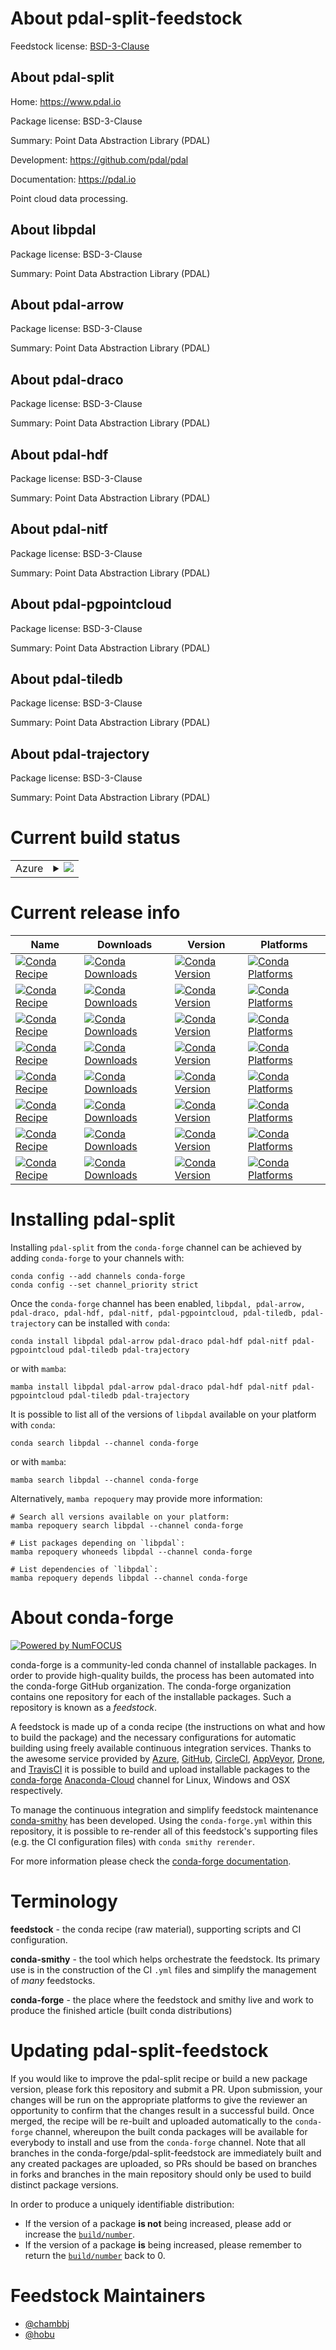 About pdal-split-feedstock
==========================

Feedstock license: [BSD-3-Clause](https://github.com/conda-forge/pdal-feedstock/blob/main/LICENSE.txt)


About pdal-split
----------------

Home: https://www.pdal.io

Package license: BSD-3-Clause

Summary: Point Data Abstraction Library (PDAL)

Development: https://github.com/pdal/pdal

Documentation: https://pdal.io

Point cloud data processing.

About libpdal
-------------



Package license: BSD-3-Clause

Summary: Point Data Abstraction Library (PDAL)

About pdal-arrow
----------------



Package license: BSD-3-Clause

Summary: Point Data Abstraction Library (PDAL)

About pdal-draco
----------------



Package license: BSD-3-Clause

Summary: Point Data Abstraction Library (PDAL)

About pdal-hdf
--------------



Package license: BSD-3-Clause

Summary: Point Data Abstraction Library (PDAL)

About pdal-nitf
---------------



Package license: BSD-3-Clause

Summary: Point Data Abstraction Library (PDAL)

About pdal-pgpointcloud
-----------------------



Package license: BSD-3-Clause

Summary: Point Data Abstraction Library (PDAL)

About pdal-tiledb
-----------------



Package license: BSD-3-Clause

Summary: Point Data Abstraction Library (PDAL)

About pdal-trajectory
---------------------



Package license: BSD-3-Clause

Summary: Point Data Abstraction Library (PDAL)

Current build status
====================


<table>
    
  <tr>
    <td>Azure</td>
    <td>
      <details>
        <summary>
          <a href="https://dev.azure.com/conda-forge/feedstock-builds/_build/latest?definitionId=5283&branchName=main">
            <img src="https://dev.azure.com/conda-forge/feedstock-builds/_apis/build/status/pdal-feedstock?branchName=main">
          </a>
        </summary>
        <table>
          <thead><tr><th>Variant</th><th>Status</th></tr></thead>
          <tbody><tr>
              <td>linux_64</td>
              <td>
                <a href="https://dev.azure.com/conda-forge/feedstock-builds/_build/latest?definitionId=5283&branchName=main">
                  <img src="https://dev.azure.com/conda-forge/feedstock-builds/_apis/build/status/pdal-feedstock?branchName=main&jobName=linux&configuration=linux%20linux_64_" alt="variant">
                </a>
              </td>
            </tr><tr>
              <td>linux_aarch64</td>
              <td>
                <a href="https://dev.azure.com/conda-forge/feedstock-builds/_build/latest?definitionId=5283&branchName=main">
                  <img src="https://dev.azure.com/conda-forge/feedstock-builds/_apis/build/status/pdal-feedstock?branchName=main&jobName=linux&configuration=linux%20linux_aarch64_" alt="variant">
                </a>
              </td>
            </tr><tr>
              <td>linux_ppc64le</td>
              <td>
                <a href="https://dev.azure.com/conda-forge/feedstock-builds/_build/latest?definitionId=5283&branchName=main">
                  <img src="https://dev.azure.com/conda-forge/feedstock-builds/_apis/build/status/pdal-feedstock?branchName=main&jobName=linux&configuration=linux%20linux_ppc64le_" alt="variant">
                </a>
              </td>
            </tr><tr>
              <td>osx_64</td>
              <td>
                <a href="https://dev.azure.com/conda-forge/feedstock-builds/_build/latest?definitionId=5283&branchName=main">
                  <img src="https://dev.azure.com/conda-forge/feedstock-builds/_apis/build/status/pdal-feedstock?branchName=main&jobName=osx&configuration=osx%20osx_64_" alt="variant">
                </a>
              </td>
            </tr><tr>
              <td>osx_arm64</td>
              <td>
                <a href="https://dev.azure.com/conda-forge/feedstock-builds/_build/latest?definitionId=5283&branchName=main">
                  <img src="https://dev.azure.com/conda-forge/feedstock-builds/_apis/build/status/pdal-feedstock?branchName=main&jobName=osx&configuration=osx%20osx_arm64_" alt="variant">
                </a>
              </td>
            </tr><tr>
              <td>win_64</td>
              <td>
                <a href="https://dev.azure.com/conda-forge/feedstock-builds/_build/latest?definitionId=5283&branchName=main">
                  <img src="https://dev.azure.com/conda-forge/feedstock-builds/_apis/build/status/pdal-feedstock?branchName=main&jobName=win&configuration=win%20win_64_" alt="variant">
                </a>
              </td>
            </tr>
          </tbody>
        </table>
      </details>
    </td>
  </tr>
</table>

Current release info
====================

| Name | Downloads | Version | Platforms |
| --- | --- | --- | --- |
| [![Conda Recipe](https://img.shields.io/badge/recipe-libpdal-green.svg)](https://anaconda.org/conda-forge/libpdal) | [![Conda Downloads](https://img.shields.io/conda/dn/conda-forge/libpdal.svg)](https://anaconda.org/conda-forge/libpdal) | [![Conda Version](https://img.shields.io/conda/vn/conda-forge/libpdal.svg)](https://anaconda.org/conda-forge/libpdal) | [![Conda Platforms](https://img.shields.io/conda/pn/conda-forge/libpdal.svg)](https://anaconda.org/conda-forge/libpdal) |
| [![Conda Recipe](https://img.shields.io/badge/recipe-pdal--arrow-green.svg)](https://anaconda.org/conda-forge/pdal-arrow) | [![Conda Downloads](https://img.shields.io/conda/dn/conda-forge/pdal-arrow.svg)](https://anaconda.org/conda-forge/pdal-arrow) | [![Conda Version](https://img.shields.io/conda/vn/conda-forge/pdal-arrow.svg)](https://anaconda.org/conda-forge/pdal-arrow) | [![Conda Platforms](https://img.shields.io/conda/pn/conda-forge/pdal-arrow.svg)](https://anaconda.org/conda-forge/pdal-arrow) |
| [![Conda Recipe](https://img.shields.io/badge/recipe-pdal--draco-green.svg)](https://anaconda.org/conda-forge/pdal-draco) | [![Conda Downloads](https://img.shields.io/conda/dn/conda-forge/pdal-draco.svg)](https://anaconda.org/conda-forge/pdal-draco) | [![Conda Version](https://img.shields.io/conda/vn/conda-forge/pdal-draco.svg)](https://anaconda.org/conda-forge/pdal-draco) | [![Conda Platforms](https://img.shields.io/conda/pn/conda-forge/pdal-draco.svg)](https://anaconda.org/conda-forge/pdal-draco) |
| [![Conda Recipe](https://img.shields.io/badge/recipe-pdal--hdf-green.svg)](https://anaconda.org/conda-forge/pdal-hdf) | [![Conda Downloads](https://img.shields.io/conda/dn/conda-forge/pdal-hdf.svg)](https://anaconda.org/conda-forge/pdal-hdf) | [![Conda Version](https://img.shields.io/conda/vn/conda-forge/pdal-hdf.svg)](https://anaconda.org/conda-forge/pdal-hdf) | [![Conda Platforms](https://img.shields.io/conda/pn/conda-forge/pdal-hdf.svg)](https://anaconda.org/conda-forge/pdal-hdf) |
| [![Conda Recipe](https://img.shields.io/badge/recipe-pdal--nitf-green.svg)](https://anaconda.org/conda-forge/pdal-nitf) | [![Conda Downloads](https://img.shields.io/conda/dn/conda-forge/pdal-nitf.svg)](https://anaconda.org/conda-forge/pdal-nitf) | [![Conda Version](https://img.shields.io/conda/vn/conda-forge/pdal-nitf.svg)](https://anaconda.org/conda-forge/pdal-nitf) | [![Conda Platforms](https://img.shields.io/conda/pn/conda-forge/pdal-nitf.svg)](https://anaconda.org/conda-forge/pdal-nitf) |
| [![Conda Recipe](https://img.shields.io/badge/recipe-pdal--pgpointcloud-green.svg)](https://anaconda.org/conda-forge/pdal-pgpointcloud) | [![Conda Downloads](https://img.shields.io/conda/dn/conda-forge/pdal-pgpointcloud.svg)](https://anaconda.org/conda-forge/pdal-pgpointcloud) | [![Conda Version](https://img.shields.io/conda/vn/conda-forge/pdal-pgpointcloud.svg)](https://anaconda.org/conda-forge/pdal-pgpointcloud) | [![Conda Platforms](https://img.shields.io/conda/pn/conda-forge/pdal-pgpointcloud.svg)](https://anaconda.org/conda-forge/pdal-pgpointcloud) |
| [![Conda Recipe](https://img.shields.io/badge/recipe-pdal--tiledb-green.svg)](https://anaconda.org/conda-forge/pdal-tiledb) | [![Conda Downloads](https://img.shields.io/conda/dn/conda-forge/pdal-tiledb.svg)](https://anaconda.org/conda-forge/pdal-tiledb) | [![Conda Version](https://img.shields.io/conda/vn/conda-forge/pdal-tiledb.svg)](https://anaconda.org/conda-forge/pdal-tiledb) | [![Conda Platforms](https://img.shields.io/conda/pn/conda-forge/pdal-tiledb.svg)](https://anaconda.org/conda-forge/pdal-tiledb) |
| [![Conda Recipe](https://img.shields.io/badge/recipe-pdal--trajectory-green.svg)](https://anaconda.org/conda-forge/pdal-trajectory) | [![Conda Downloads](https://img.shields.io/conda/dn/conda-forge/pdal-trajectory.svg)](https://anaconda.org/conda-forge/pdal-trajectory) | [![Conda Version](https://img.shields.io/conda/vn/conda-forge/pdal-trajectory.svg)](https://anaconda.org/conda-forge/pdal-trajectory) | [![Conda Platforms](https://img.shields.io/conda/pn/conda-forge/pdal-trajectory.svg)](https://anaconda.org/conda-forge/pdal-trajectory) |

Installing pdal-split
=====================

Installing `pdal-split` from the `conda-forge` channel can be achieved by adding `conda-forge` to your channels with:

```
conda config --add channels conda-forge
conda config --set channel_priority strict
```

Once the `conda-forge` channel has been enabled, `libpdal, pdal-arrow, pdal-draco, pdal-hdf, pdal-nitf, pdal-pgpointcloud, pdal-tiledb, pdal-trajectory` can be installed with `conda`:

```
conda install libpdal pdal-arrow pdal-draco pdal-hdf pdal-nitf pdal-pgpointcloud pdal-tiledb pdal-trajectory
```

or with `mamba`:

```
mamba install libpdal pdal-arrow pdal-draco pdal-hdf pdal-nitf pdal-pgpointcloud pdal-tiledb pdal-trajectory
```

It is possible to list all of the versions of `libpdal` available on your platform with `conda`:

```
conda search libpdal --channel conda-forge
```

or with `mamba`:

```
mamba search libpdal --channel conda-forge
```

Alternatively, `mamba repoquery` may provide more information:

```
# Search all versions available on your platform:
mamba repoquery search libpdal --channel conda-forge

# List packages depending on `libpdal`:
mamba repoquery whoneeds libpdal --channel conda-forge

# List dependencies of `libpdal`:
mamba repoquery depends libpdal --channel conda-forge
```


About conda-forge
=================

[![Powered by
NumFOCUS](https://img.shields.io/badge/powered%20by-NumFOCUS-orange.svg?style=flat&colorA=E1523D&colorB=007D8A)](https://numfocus.org)

conda-forge is a community-led conda channel of installable packages.
In order to provide high-quality builds, the process has been automated into the
conda-forge GitHub organization. The conda-forge organization contains one repository
for each of the installable packages. Such a repository is known as a *feedstock*.

A feedstock is made up of a conda recipe (the instructions on what and how to build
the package) and the necessary configurations for automatic building using freely
available continuous integration services. Thanks to the awesome service provided by
[Azure](https://azure.microsoft.com/en-us/services/devops/), [GitHub](https://github.com/),
[CircleCI](https://circleci.com/), [AppVeyor](https://www.appveyor.com/),
[Drone](https://cloud.drone.io/welcome), and [TravisCI](https://travis-ci.com/)
it is possible to build and upload installable packages to the
[conda-forge](https://anaconda.org/conda-forge) [Anaconda-Cloud](https://anaconda.org/)
channel for Linux, Windows and OSX respectively.

To manage the continuous integration and simplify feedstock maintenance
[conda-smithy](https://github.com/conda-forge/conda-smithy) has been developed.
Using the ``conda-forge.yml`` within this repository, it is possible to re-render all of
this feedstock's supporting files (e.g. the CI configuration files) with ``conda smithy rerender``.

For more information please check the [conda-forge documentation](https://conda-forge.org/docs/).

Terminology
===========

**feedstock** - the conda recipe (raw material), supporting scripts and CI configuration.

**conda-smithy** - the tool which helps orchestrate the feedstock.
                   Its primary use is in the construction of the CI ``.yml`` files
                   and simplify the management of *many* feedstocks.

**conda-forge** - the place where the feedstock and smithy live and work to
                  produce the finished article (built conda distributions)


Updating pdal-split-feedstock
=============================

If you would like to improve the pdal-split recipe or build a new
package version, please fork this repository and submit a PR. Upon submission,
your changes will be run on the appropriate platforms to give the reviewer an
opportunity to confirm that the changes result in a successful build. Once
merged, the recipe will be re-built and uploaded automatically to the
`conda-forge` channel, whereupon the built conda packages will be available for
everybody to install and use from the `conda-forge` channel.
Note that all branches in the conda-forge/pdal-split-feedstock are
immediately built and any created packages are uploaded, so PRs should be based
on branches in forks and branches in the main repository should only be used to
build distinct package versions.

In order to produce a uniquely identifiable distribution:
 * If the version of a package **is not** being increased, please add or increase
   the [``build/number``](https://docs.conda.io/projects/conda-build/en/latest/resources/define-metadata.html#build-number-and-string).
 * If the version of a package **is** being increased, please remember to return
   the [``build/number``](https://docs.conda.io/projects/conda-build/en/latest/resources/define-metadata.html#build-number-and-string)
   back to 0.

Feedstock Maintainers
=====================

* [@chambbj](https://github.com/chambbj/)
* [@hobu](https://github.com/hobu/)

